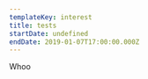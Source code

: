 ```yaml
---
templateKey: interest
title: tests
startDate: undefined
endDate: 2019-01-07T17:00:00.000Z
---
```

Whoo
